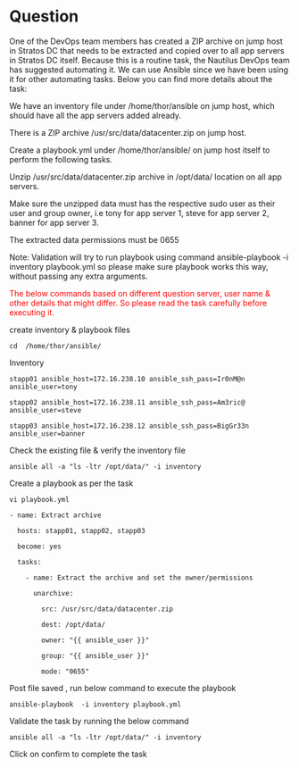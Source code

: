 # Question
One of the DevOps team members has created a ZIP archive on jump host in Stratos DC that needs to be extracted and copied over to all app servers in Stratos DC itself. Because this is a routine task, the Nautilus DevOps team has suggested automating it. We can use Ansible since we have been using it for other automating tasks. Below you can find more details about the task:

We have an inventory file under /home/thor/ansible on jump host, which should have all the app servers added already.

There is a ZIP archive /usr/src/data/datacenter.zip on jump host.

Create a playbook.yml under /home/thor/ansible/ on jump host itself to perform the following tasks.

Unzip /usr/src/data/datacenter.zip archive in /opt/data/ location on all app servers.

Make sure the unzipped data must has the respective sudo user as their user and group owner, i.e tony for app server 1, steve for app server 2, banner for app server 3.

The extracted data permissions must be 0655

Note: Validation will try to run playbook using command ansible-playbook -i inventory playbook.yml so please make sure playbook works this way, without passing any extra arguments.

<span style="color: red;">The below commands based on different question server, user name & other details that might differ. So please read the task carefully before executing it. </span>

create inventory & playbook files
```
cd  /home/thor/ansible/

```
Inventory
```
stapp01 ansible_host=172.16.238.10 ansible_ssh_pass=Ir0nM@n ansible_user=tony

stapp02 ansible_host=172.16.238.11 ansible_ssh_pass=Am3ric@ ansible_user=steve

stapp03 ansible_host=172.16.238.12 ansible_ssh_pass=BigGr33n ansible_user=banner
```

Check the existing file & verify the inventory file   
```
ansible all -a "ls -ltr /opt/data/" -i inventory
```
Create a playbook as per the task
```
vi playbook.yml
```
```
- name: Extract archive

  hosts: stapp01, stapp02, stapp03

  become: yes

  tasks:

    - name: Extract the archive and set the owner/permissions

      unarchive:

        src: /usr/src/data/datacenter.zip

        dest: /opt/data/

        owner: "{{ ansible_user }}"

        group: "{{ ansible_user }}"

        mode: "0655"
```

Post file saved , run below command to execute the playbook

```
ansible-playbook  -i inventory playbook.yml
```

Validate the task by running the below command
```
ansible all -a "ls -ltr /opt/data/" -i inventory
```
Click on confirm to complete the task
